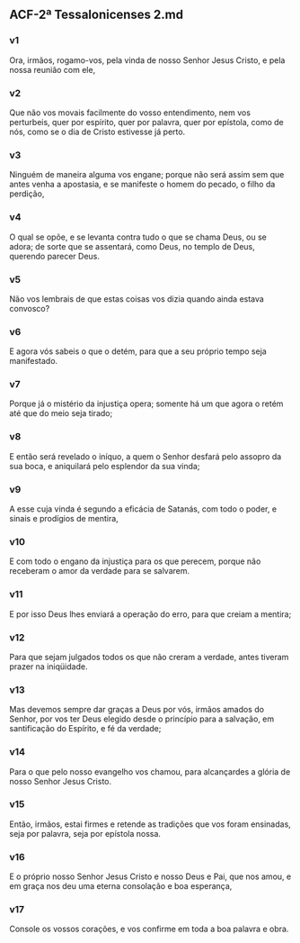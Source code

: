 ## ACF-2ª Tessalonicenses 2.md
### v1
 Ora, irmãos, rogamo-vos, pela vinda de nosso Senhor Jesus Cristo, e pela nossa reunião com ele,
### v2
 Que não vos movais facilmente do vosso entendimento, nem vos perturbeis, quer por espírito, quer por palavra, quer por epístola, como de nós, como se o dia de Cristo estivesse já perto.
### v3
 Ninguém de maneira alguma vos engane; porque não será assim sem que antes venha a apostasia, e se manifeste o homem do pecado, o filho da perdição,
### v4
 O qual se opõe, e se levanta contra tudo o que se chama Deus, ou se adora; de sorte que se assentará, como Deus, no templo de Deus, querendo parecer Deus.
### v5
 Não vos lembrais de que estas coisas vos dizia quando ainda estava convosco?
### v6
 E agora vós sabeis o que o detém, para que a seu próprio tempo seja manifestado.
### v7
 Porque já o mistério da injustiça opera; somente há um que agora o retém até que do meio seja tirado;
### v8
 E então será revelado o iníquo, a quem o Senhor desfará pelo assopro da sua boca, e aniquilará pelo esplendor da sua vinda;
### v9
 A esse cuja vinda é segundo a eficácia de Satanás, com todo o poder, e sinais e prodígios de mentira,
### v10
 E com todo o engano da injustiça para os que perecem, porque não receberam o amor da verdade para se salvarem.
### v11
 E por isso Deus lhes enviará a operação do erro, para que creiam a mentira;
### v12
 Para que sejam julgados todos os que não creram a verdade, antes tiveram prazer na iniqüidade.
### v13
 Mas devemos sempre dar graças a Deus por vós, irmãos amados do Senhor, por vos ter Deus elegido desde o princípio para a salvação, em santificação do Espírito, e fé da verdade;
### v14
 Para o que pelo nosso evangelho vos chamou, para alcançardes a glória de nosso Senhor Jesus Cristo.
### v15
 Então, irmãos, estai firmes e retende as tradições que vos foram ensinadas, seja por palavra, seja por epístola nossa.
### v16
 E o próprio nosso Senhor Jesus Cristo e nosso Deus e Pai, que nos amou, e em graça nos deu uma eterna consolação e boa esperança,
### v17
 Console os vossos corações, e vos confirme em toda a boa palavra e obra.
